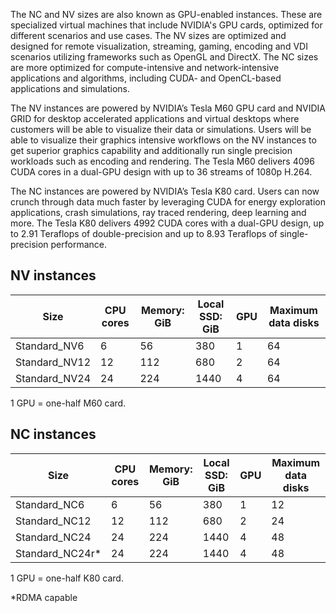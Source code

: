 The NC and NV sizes are also known as GPU-enabled instances. These are specialized virtual machines that include NVIDIA's GPU cards, optimized for different scenarios and use cases. The NV sizes are optimized and designed for remote visualization, streaming, gaming, encoding and VDI scenarios utilizing frameworks such as OpenGL and DirectX. The NC sizes are more optimized for compute-intensive and network-intensive applications and algorithms, including CUDA- and OpenCL-based applications and simulations. 


The NV instances are powered by NVIDIA’s Tesla M60 GPU card and NVIDIA GRID for desktop accelerated applications and virtual desktops where customers will be able to visualize their data or simulations. Users will be able to visualize their graphics intensive workflows on the NV instances to get superior graphics capability and additionally run single precision workloads such as encoding and rendering. The Tesla M60 delivers 4096 CUDA cores in a dual-GPU design with up to 36 streams of 1080p H.264. 

The NC instances are powered by NVIDIA’s Tesla K80 card. Users can now crunch through data much faster by leveraging CUDA for energy exploration applications, crash simulations, ray traced rendering, deep learning and more. The Tesla K80 delivers 4992 CUDA cores with a dual-GPU design, up to 2.91 Teraflops of double-precision and up to 8.93 Teraflops of single-precision performance.

## NV instances

| Size | CPU cores | Memory: GiB | Local SSD: GiB | GPU | Maximum data disks |
| --- | --- | --- | --- | --- | --- |
| Standard_NV6 |6 |56 |380 | 1 | 64 |
| Standard_NV12 |12 |112 |680 | 2 | 64 |
| Standard_NV24 |24 |224 |1440 | 4 | 64 |

1 GPU = one-half M60 card.

## NC instances

| Size | CPU cores | Memory: GiB | Local SSD: GiB | GPU | Maximum data disks |
| --- | --- | --- | --- | --- | --- |
| Standard_NC6 |6 |56 | 380 | 1 | 12 |
| Standard_NC12 |12 |112 | 680 | 2 | 24 |
| Standard_NC24 |24 |224 | 1440 | 4 | 48 |
| Standard_NC24r* |24 |224 | 1440 | 4 | 48 |

1 GPU = one-half K80 card.

*RDMA capable


